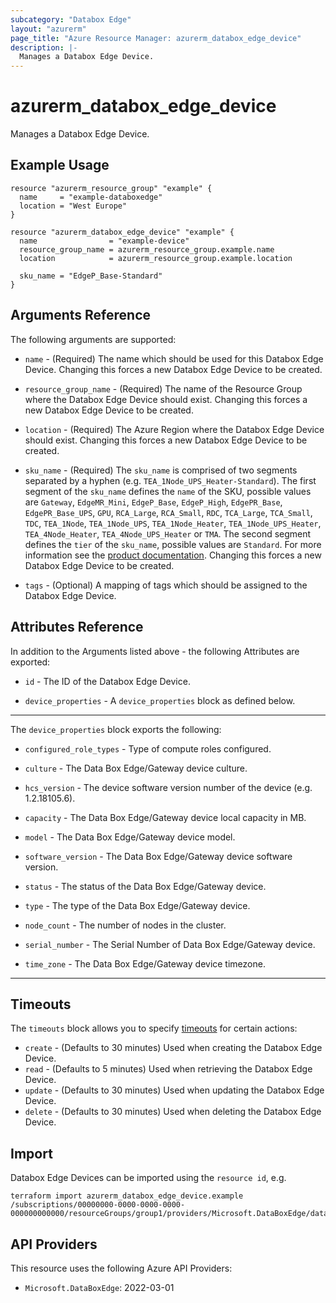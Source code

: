 ```yaml
---
subcategory: "Databox Edge"
layout: "azurerm"
page_title: "Azure Resource Manager: azurerm_databox_edge_device"
description: |-
  Manages a Databox Edge Device.
---
```


# azurerm_databox_edge_device

Manages a Databox Edge Device.

## Example Usage

```hcl
resource "azurerm_resource_group" "example" {
  name     = "example-databoxedge"
  location = "West Europe"
}

resource "azurerm_databox_edge_device" "example" {
  name                = "example-device"
  resource_group_name = azurerm_resource_group.example.name
  location            = azurerm_resource_group.example.location

  sku_name = "EdgeP_Base-Standard"
}
```

## Arguments Reference

The following arguments are supported:

* `name` - (Required) The name which should be used for this Databox Edge Device. Changing this forces a new Databox Edge Device to be created.

* `resource_group_name` - (Required) The name of the Resource Group where the Databox Edge Device should exist. Changing this forces a new Databox Edge Device to be created.

* `location` - (Required) The Azure Region where the Databox Edge Device should exist. Changing this forces a new Databox Edge Device to be created.

* `sku_name` - (Required) The `sku_name` is comprised of two segments separated by a hyphen (e.g. `TEA_1Node_UPS_Heater-Standard`). The first segment of the `sku_name` defines the `name` of the SKU, possible values are `Gateway`, `EdgeMR_Mini`, `EdgeP_Base`, `EdgeP_High`, `EdgePR_Base`, `EdgePR_Base_UPS`, `GPU`, `RCA_Large`, `RCA_Small`, `RDC`, `TCA_Large`, `TCA_Small`, `TDC`, `TEA_1Node`, `TEA_1Node_UPS`, `TEA_1Node_Heater`, `TEA_1Node_UPS_Heater`, `TEA_4Node_Heater`, `TEA_4Node_UPS_Heater` or `TMA`. The second segment defines the `tier` of the `sku_name`, possible values are `Standard`. For more information see the [product documentation]("https://docs.microsoft.com/dotnet/api/microsoft.azure.management.databoxedge.models.sku?view=azure-dotnet"). Changing this forces a new Databox Edge Device to be created.

* `tags` - (Optional) A mapping of tags which should be assigned to the Databox Edge Device.

## Attributes Reference

In addition to the Arguments listed above - the following Attributes are exported:

* `id` - The ID of the Databox Edge Device.

* `device_properties` - A `device_properties` block as defined below.

---

The `device_properties` block exports the following:

* `configured_role_types` - Type of compute roles configured.

* `culture` - The Data Box Edge/Gateway device culture.

* `hcs_version` - The device software version number of the device (e.g. 1.2.18105.6).

* `capacity` - The Data Box Edge/Gateway device local capacity in MB.

* `model` - The Data Box Edge/Gateway device model.

* `software_version` - The Data Box Edge/Gateway device software version.

* `status` - The status of the Data Box Edge/Gateway device.

* `type` - The type of the Data Box Edge/Gateway device.

* `node_count` - The number of nodes in the cluster.

* `serial_number` - The Serial Number of Data Box Edge/Gateway device.

* `time_zone` - The Data Box Edge/Gateway device timezone.

---

## Timeouts

The `timeouts` block allows you to specify [timeouts](https://www.terraform.io/language/resources/syntax#operation-timeouts) for certain actions:

* `create` - (Defaults to 30 minutes) Used when creating the Databox Edge Device.
* `read` - (Defaults to 5 minutes) Used when retrieving the Databox Edge Device.
* `update` - (Defaults to 30 minutes) Used when updating the Databox Edge Device.
* `delete` - (Defaults to 30 minutes) Used when deleting the Databox Edge Device.

## Import

Databox Edge Devices can be imported using the `resource id`, e.g.

```shell
terraform import azurerm_databox_edge_device.example /subscriptions/00000000-0000-0000-0000-000000000000/resourceGroups/group1/providers/Microsoft.DataBoxEdge/dataBoxEdgeDevices/device1
```

## API Providers
<!-- This section is generated, changes will be overwritten -->
This resource uses the following Azure API Providers:

* `Microsoft.DataBoxEdge`: 2022-03-01
